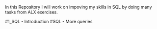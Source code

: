 In this Repository I will work on impoving my skills in SQL by doing many tasks from ALX exercises.<br>

#1_SQL - Introduction
#SQL - More queries 